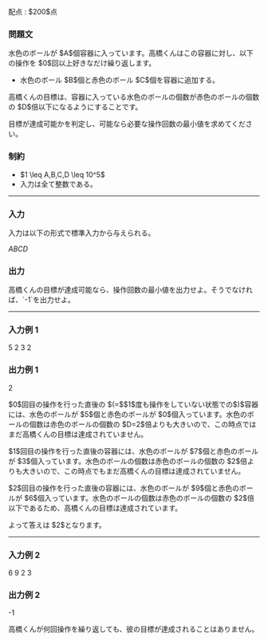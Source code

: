
<div>

<span>

<span>

<p>
配点 : $200$点
</p>

<div>

<section>

### **問題文**

<p>
水色のボールが $A$個容器に入っています。高橋くんはこの容器に対し、以下の操作を $0$回以上好きなだけ繰り返します。
</p>

<ul>

<li>
水色のボール $B$個と赤色のボール $C$個を容器に追加する。
</li>

</ul>

<p>
高橋くんの目標は、容器に入っている水色のボールの個数が赤色のボールの個数の $D$倍以下になるようにすることです。
</p>

<p>
目標が達成可能かを判定し、可能なら必要な操作回数の最小値を求めてください。
</p>

</section>

</div>

<div>

<section>

### **制約**

<ul>

<li>
$1 \leq A,B,C,D \leq 10^5$
</li>

<li>
入力は全て整数である。
</li>

</ul>

</section>

</div>

---

<div>

<div>

<section>

### **入力**

<p>
入力は以下の形式で標準入力から与えられる。
</p>

<div>

$A$$B$$C$$D$
</div>

</section>

</div>

<div>

<section>

### **出力**

<p>
高橋くんの目標が達成可能なら、操作回数の最小値を出力せよ。そうでなければ、`-1`を出力せよ。
</p>

</section>

</div>

</div>

---

<div>

<section>

### **入力例 1**

<div>

5 2 3 2

</div>

</section>

</div>

<div>

<section>

### **出力例 1**

<div>

2

</div>

<p>
$0$回目の操作を行った直後の $(=$$1$度も操作をしていない状態での$)$容器には、水色のボールが $5$個と赤色のボールが $0$個入っています。水色のボールの個数は赤色のボールの個数の $D=2$倍よりも大きいので、この時点ではまだ高橋くんの目標は達成されていません。
</p>

<p>
$1$回目の操作を行った直後の容器には、水色のボールが $7$個と赤色のボールが $3$個入っています。水色のボールの個数は赤色のボールの個数の $2$倍よりも大きいので、この時点でもまだ高橋くんの目標は達成されていません。
</p>

<p>
$2$回目の操作を行った直後の容器には、水色のボールが $9$個と赤色のボールが $6$個入っています。水色のボールの個数は赤色のボールの個数の $2$倍以下であるため、高橋くんの目標は達成されています。
</p>

<p>
よって答えは $2$となります。
</p>

</section>

</div>

---

<div>

<section>

### **入力例 2**

<div>

6 9 2 3

</div>

</section>

</div>

<div>

<section>

### **出力例 2**

<div>

-1

</div>

<p>
高橋くんが何回操作を繰り返しても、彼の目標が達成されることはありません。
</p>

</section>

</div>

</span>

</span>

</div>
